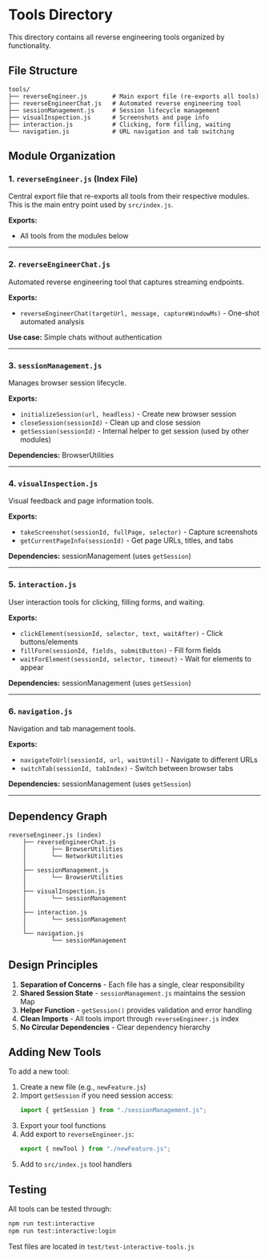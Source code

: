 # Tools Directory

This directory contains all reverse engineering tools organized by functionality.

## File Structure

```
tools/
├── reverseEngineer.js       # Main export file (re-exports all tools)
├── reverseEngineerChat.js   # Automated reverse engineering tool
├── sessionManagement.js     # Session lifecycle management
├── visualInspection.js      # Screenshots and page info
├── interaction.js           # Clicking, form filling, waiting
└── navigation.js            # URL navigation and tab switching
```

## Module Organization

### 1. `reverseEngineer.js` (Index File)

Central export file that re-exports all tools from their respective modules. This is the main entry point used by `src/index.js`.

**Exports:**

- All tools from the modules below

---

### 2. `reverseEngineerChat.js`

Automated reverse engineering tool that captures streaming endpoints.

**Exports:**

- `reverseEngineerChat(targetUrl, message, captureWindowMs)` - One-shot automated analysis

**Use case:** Simple chats without authentication

---

### 3. `sessionManagement.js`

Manages browser session lifecycle.

**Exports:**

- `initializeSession(url, headless)` - Create new browser session
- `closeSession(sessionId)` - Clean up and close session
- `getSession(sessionId)` - Internal helper to get session (used by other modules)

**Dependencies:** BrowserUtilities

---

### 4. `visualInspection.js`

Visual feedback and page information tools.

**Exports:**

- `takeScreenshot(sessionId, fullPage, selector)` - Capture screenshots
- `getCurrentPageInfo(sessionId)` - Get page URLs, titles, and tabs

**Dependencies:** sessionManagement (uses `getSession`)

---

### 5. `interaction.js`

User interaction tools for clicking, filling forms, and waiting.

**Exports:**

- `clickElement(sessionId, selector, text, waitAfter)` - Click buttons/elements
- `fillForm(sessionId, fields, submitButton)` - Fill form fields
- `waitForElement(sessionId, selector, timeout)` - Wait for elements to appear

**Dependencies:** sessionManagement (uses `getSession`)

---

### 6. `navigation.js`

Navigation and tab management tools.

**Exports:**

- `navigateToUrl(sessionId, url, waitUntil)` - Navigate to different URLs
- `switchTab(sessionId, tabIndex)` - Switch between browser tabs

**Dependencies:** sessionManagement (uses `getSession`)

---

## Dependency Graph

```
reverseEngineer.js (index)
    ├── reverseEngineerChat.js
    │       ├── BrowserUtilities
    │       └── NetworkUtilities
    │
    ├── sessionManagement.js
    │       └── BrowserUtilities
    │
    ├── visualInspection.js
    │       └── sessionManagement
    │
    ├── interaction.js
    │       └── sessionManagement
    │
    └── navigation.js
            └── sessionManagement
```

## Design Principles

1. **Separation of Concerns** - Each file has a single, clear responsibility
2. **Shared Session State** - `sessionManagement.js` maintains the session Map
3. **Helper Function** - `getSession()` provides validation and error handling
4. **Clean Imports** - All tools import through `reverseEngineer.js` index
5. **No Circular Dependencies** - Clear dependency hierarchy

## Adding New Tools

To add a new tool:

1. Create a new file (e.g., `newFeature.js`)
2. Import `getSession` if you need session access:
   ```javascript
   import { getSession } from "./sessionManagement.js";
   ```
3. Export your tool functions
4. Add export to `reverseEngineer.js`:
   ```javascript
   export { newTool } from "./newFeature.js";
   ```
5. Add to `src/index.js` tool handlers

## Testing

All tools can be tested through:

```bash
npm run test:interactive
npm run test:interactive:login
```

Test files are located in `test/test-interactive-tools.js`
